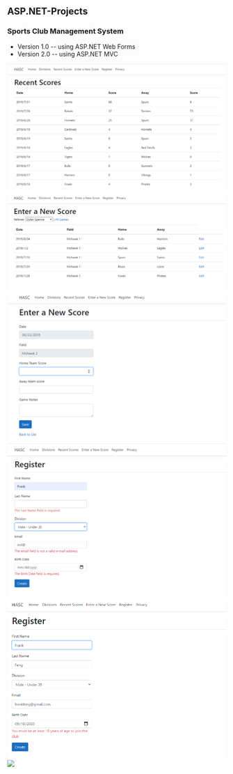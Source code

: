 ## ASP.NET-Projects
### Sports Club Management System

* Version 1.0 -- using ASP.NET Web Forms
* Version 2.0 -- using ASP.NET MVC

<img src = "screenshots/screenshot1.PNG" >
<img src = "screenshots/screenshot2.PNG" >
<img src = "screenshots/screenshot2-1.PNG" >
<img src = "screenshots/screenshot3.PNG" >
<img src = "screenshots/screenshot4.PNG" >
<img src = "screenshots/screenshot5.PNG" >


